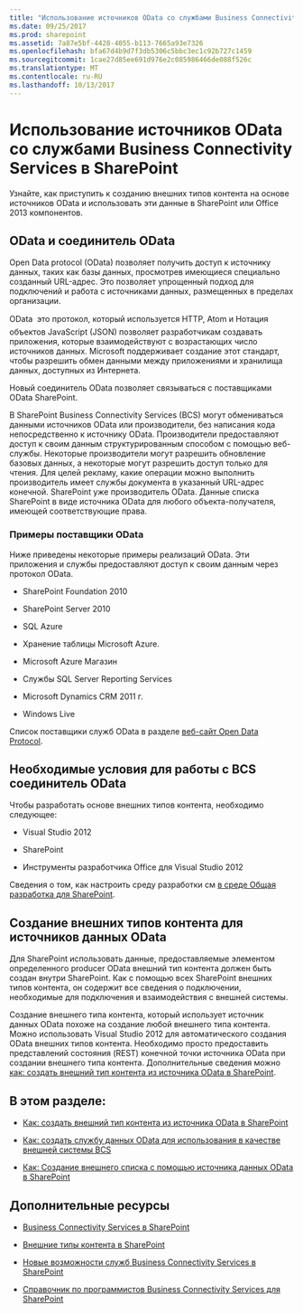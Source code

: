 ```yaml
---
title: "Использование источников OData со службами Business Connectivity Services в SharePoint"
ms.date: 09/25/2017
ms.prod: sharepoint
ms.assetid: 7a87e5bf-4428-4055-b113-7665a93e7326
ms.openlocfilehash: bfa67d4b9d7f3db5306c5bbc3ec1c92b727c1459
ms.sourcegitcommit: 1cae27d85ee691d976e2c085986466de088f526c
ms.translationtype: MT
ms.contentlocale: ru-RU
ms.lasthandoff: 10/13/2017
---
```

# <a name="using-odata-sources-with-business-connectivity-services-in-sharepoint"></a>Использование источников OData со службами Business Connectivity Services в SharePoint
Узнайте, как приступить к созданию внешних типов контента на основе источников OData и использовать эти данные в SharePoint или Office 2013 компонентов.
## <a name="odata-and-the-odata-connector"></a>OData и соединитель OData
<a name="SP15getstartedOdata_whatisodata"> </a>

Open Data protocol (OData) позволяет получить доступ к источнику данных, таких как базы данных, просмотрев имеющиеся специально созданный URL-адрес. Это позволяет упрощенный подход для подключений и работа с источниками данных, размещенных в пределах организации. 
  
    
    
OData  это протокол, который используется HTTP, Atom и Нотация объектов JavaScript (JSON) позволяет разработчикам создавать приложения, которые взаимодействуют с возрастающих число источников данных. Microsoft поддерживает создание этот стандарт, чтобы разрешить обмен данными между приложениями и хранилища данных, доступных из Интернета.
  
    
    
Новый соединитель OData позволяет связываться с поставщиками OData SharePoint.
  
    
    
В SharePoint Business Connectivity Services (BCS) могут обмениваться данными источников OData или производители, без написания кода непосредственно к источнику OData. Производители предоставляют доступ к своим данным структурированным способом с помощью веб-службы. Некоторые производители могут разрешить обновление базовых данных, а некоторые могут разрешить доступ только для чтения. Для целей рекламу, какие операции можно выполнить производитель имеет службы документа в указанный URL-адрес конечной. SharePoint уже производитель OData. Данные списка SharePoint в виде источника OData для любого объекта-получателя, имеющей соответствующие права.
  
    
    

### <a name="examples-of-odata-producers"></a>Примеры поставщики OData
<a name="ExamplesOfODataProducers"> </a>

Ниже приведены некоторые примеры реализаций OData. Эти приложения и службы предоставляют доступ к своим данным через протокол OData.
  
    
    

- SharePoint Foundation 2010
    
  
- SharePoint Server 2010
    
  
- SQL Azure
    
  
- Хранение таблицы Microsoft Azure.
    
  
- Microsoft Azure Магазин
    
  
-  Службы SQL Server Reporting Services
    
  
- Microsoft Dynamics CRM 2011 г.
    
  
- Windows Live
    
  
Список поставщики служб OData в разделе  [веб-сайт Open Data Protocol](http://www.odata.org/ecosystem).
  
    
    

## <a name="prerequisites-for-working-with-the-bcs-odata-connector"></a>Необходимые условия для работы с BCS соединитель OData
<a name="SP15GetstartedOdata_prereq"> </a>

Чтобы разработать основе внешних типов контента, необходимо следующее:
  
    
    

- Visual Studio 2012
    
  
- SharePoint
    
  
- Инструменты разработчика Office для Visual Studio 2012
    
  
Сведения о том, как настроить среду разработки см [в среде Общая разработка для SharePoint](set-up-a-general-development-environment-for-sharepoint.md).
  
    
    

## <a name="creating-external-content-types-for-odata-data-sources"></a>Создание внешних типов контента для источников данных OData
<a name="SP15GetstartedOdata_creatingECT"> </a>

Для SharePoint использовать данные, предоставляемые элементом определенного producer OData внешний тип контента должен быть создан внутри SharePoint. Как с помощью всех SharePoint внешних типов контента, он содержит все сведения о подключении, необходимые для подключения и взаимодействия с внешней системы.
  
    
    
Создание внешнего типа контента, который использует источник данных OData похоже на создание любой внешнего типа контента. Можно использовать Visual Studio 2012 для автоматического создания OData внешних типов контента. Необходимо просто предоставить представлений состояния (REST) конечной точки источника OData при создании внешнего типа контента. Дополнительные сведения можно [как: создать внешний тип контента из источника OData в SharePoint](how-to-create-an-external-content-type-from-an-odata-source-in-sharepoint.md).
  
    
    

## <a name="in-this-section"></a>В этом разделе:
<a name="SP15GetstartedOdata_inthissect"> </a>


-  [Как: создать внешний тип контента из источника OData в SharePoint](how-to-create-an-external-content-type-from-an-odata-source-in-sharepoint.md)
    
  
-  [Как: создать службу данных OData для использования в качестве внешней системы BCS](how-to-create-an-odata-data-service-for-use-as-a-bcs-external-system.md)
    
  
-  [Как: Создание внешнего списка с помощью источника данных OData в SharePoint](how-to-create-an-external-list-using-an-odata-data-source-in-sharepoint.md)
    
  

## <a name="additional-resources"></a>Дополнительные ресурсы
<a name="SP15GetstartedOdata_addres"> </a>


-  [Business Connectivity Services в SharePoint](business-connectivity-services-in-sharepoint.md)
    
  
-  [Внешние типы контента в SharePoint](external-content-types-in-sharepoint.md)
    
  
-  [Новые возможности служб Business Connectivity Services в SharePoint](what-s-new-in-business-connectivity-services-in-sharepoint.md)
    
  
-  [Справочник по программистов Business Connectivity Services для SharePoint](business-connectivity-services-programmers-reference-for-sharepoint.md)
    
  

